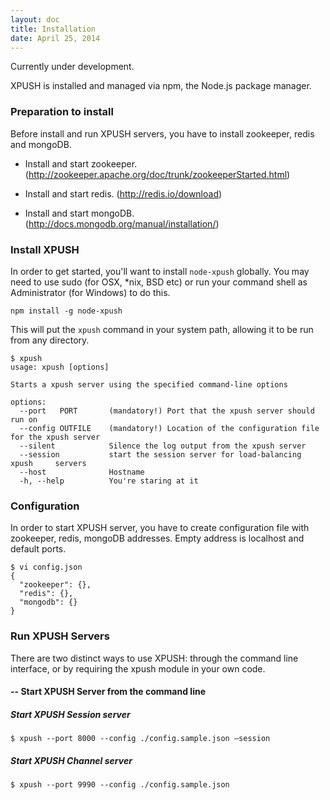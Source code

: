 ```yaml
---
layout: doc
title: Installation
date: April 25, 2014
---
```


Currently under development.

XPUSH is installed and managed via npm, the Node.js package manager.

### Preparation to install

Before install and run XPUSH servers, you have to install zookeeper, redis and mongoDB.

- Install and start zookeeper. (http://zookeeper.apache.org/doc/trunk/zookeeperStarted.html)

- Install and start redis.
(http://redis.io/download)

- Install and start mongoDB. (http://docs.mongodb.org/manual/installation/)

### Install XPUSH

In order to get started, you'll want to install ```node-xpush``` globally. You may need to use sudo (for OSX, *nix, BSD etc) or run your command shell as Administrator (for Windows) to do this.

	npm install -g node-xpush

This will put the ```xpush``` command in your system path, allowing it to be run from any directory.

	$ xpush
	usage: xpush [options]

	Starts a xpush server using the specified command-line options

	options:
	  --port   PORT       (mandatory!) Port that the xpush server should run on
	  --config OUTFILE    (mandatory!) Location of the configuration file for the xpush server
	  --silent            Silence the log output from the xpush server
	  --session           start the session server for load-balancing xpush 	servers
	  --host              Hostname
	  -h, --help          You're staring at it


### Configuration

In order to start XPUSH server, you have to create configuration file with zookeeper, redis, mongoDB addresses. Empty address is localhost and default ports.

	$ vi config.json
	{
	  "zookeeper": {},
	  "redis": {},
	  "mongodb": {}
	}


### Run XPUSH Servers

There are two distinct ways to use XPUSH: through the command line interface, or by requiring the xpush module in your own code.

#### -- Start XPUSH Server from the command line

##### Start XPUSH Session server

	$ xpush --port 8000 --config ./config.sample.json —session

##### Start XPUSH Channel server

	$ xpush --port 9990 --config ./config.sample.json
